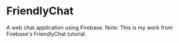 # FriendlyChat
A web chat application using Firebase. Note: This is my work from Firebase's FriendlyChat tutorial. 
